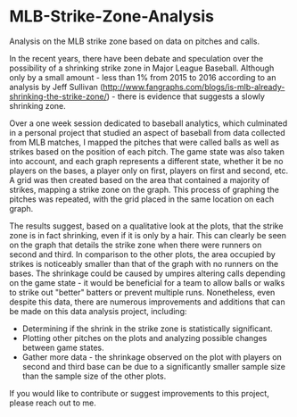# MLB-Strike-Zone-Analysis
Analysis on the MLB strike zone based on data on pitches and calls.

In the recent years, there have been debate and speculation over the possibility of a shrinking strike zone in Major League Baseball. Although only by a small amount - less than 1% from 2015 to 2016 according to an analysis by Jeff Sullivan (http://www.fangraphs.com/blogs/is-mlb-already-shrinking-the-strike-zone/) - there is evidence that suggests a slowly shrinking zone.

Over a one week session dedicated to baseball analytics, which culminated in a personal project that studied an aspect of baseball from data collected from MLB matches, I mapped the pitches that were called balls as well as strikes based on the position of each pitch. The game state was also taken into account, and each graph represents a different state, whether it be no players on the bases, a player only on first, players on first and second, etc. A grid was then created based on the area that contained a majority of strikes, mapping a strike zone on the graph. This process of graphing the pitches was repeated, with the grid placed in the same location on each graph.

The results suggest, based on a qualitative look at the plots, that the strike zone is in fact shrinking, even if it is only by a hair. This can clearly be seen on the graph that details the strike zone when there were runners on second and third. In comparison to the other plots, the area occupied by strikes is noticeably smaller than that of the graph with no runners on the bases. The shrinkage could be caused by umpires altering calls depending on the game state - it would be beneficial for a team to allow balls or walks to strike out "better" batters or prevent multiple runs. Nonetheless, even despite this data, there are numerous improvements and additions that can be made on this data analysis project, including:

  * Determining if the shrink in the strike zone is statistically significant.
  * Plotting other pitches on the plots and analyzing possible changes between game states.
  * Gather more data - the shrinkage observed on the plot with players on second and third base can be due to a significantly     smaller sample size than the sample size of the other plots.

If you would like to contribute or suggest improvements to this project, please reach out to me.
